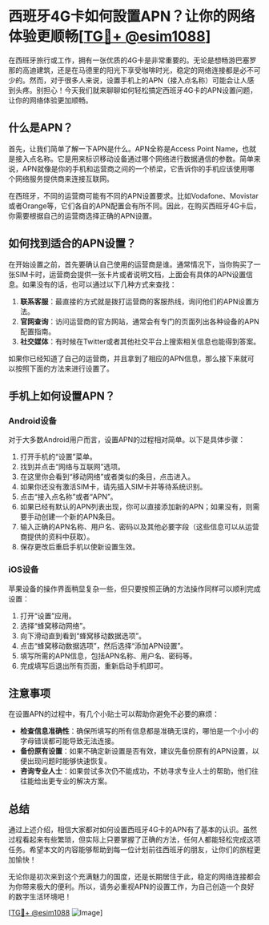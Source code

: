 # 西班牙4G卡如何設置APN？让你的网络体验更顺畅[[TG💪+ @esim1088](https://t.me/s/esim1088)]

在西班牙旅行或工作，拥有一张优质的4G卡是非常重要的。无论是想畅游巴塞罗那的高迪建筑，还是在马德里的阳光下享受咖啡时光，稳定的网络连接都是必不可少的。然而，对于很多人来说，设置手机上的APN（接入点名称）可能会让人感到头疼。别担心！今天我们就来聊聊如何轻松搞定西班牙4G卡的APN设置问题，让你的网络体验更加顺畅。

## 什么是APN？

首先，让我们简单了解一下APN是什么。APN全称是Access Point Name，也就是接入点名称。它是用来标识移动设备通过哪个网络进行数据通信的参数。简单来说，APN就像是你的手机和运营商之间的一个桥梁，它告诉你的手机应该使用哪个网络服务提供商来连接互联网。

在西班牙，不同的运营商可能有不同的APN设置要求。比如Vodafone、Movistar或者Orange等，它们各自的APN配置会有所不同。因此，在购买西班牙4G卡后，你需要根据自己的运营商选择正确的APN设置。

## 如何找到适合的APN设置？

在开始设置之前，首先要确认自己使用的运营商是谁。通常情况下，当你购买了一张SIM卡时，运营商会提供一张卡片或者说明文档，上面会有具体的APN设置信息。如果没有的话，也可以通过以下几种方式来查找：

1. **联系客服**：最直接的方式就是拨打运营商的客服热线，询问他们的APN设置方法。
2. **官网查询**：访问运营商的官方网站，通常会有专门的页面列出各种设备的APN配置指南。
3. **社交媒体**：有时候在Twitter或者其他社交平台上搜索相关信息也能得到答案。

如果你已经知道了自己的运营商，并且拿到了相应的APN信息，那么接下来就可以按照下面的方法来进行设置了。

## 手机上如何设置APN？

### Android设备

对于大多数Android用户而言，设置APN的过程相对简单。以下是具体步骤：

1. 打开手机的“设置”菜单。
2. 找到并点击“网络与互联网”选项。
3. 在这里你会看到“移动网络”或者类似的条目，点击进入。
4. 如果你还没有激活SIM卡，请先插入SIM卡并等待系统识别。
5. 点击“接入点名称”或者“APN”。
6. 如果已经有默认的APN列表出现，你可以直接添加新的APN；如果没有，则需要手动创建一个新的APN条目。
7. 输入正确的APN名称、用户名、密码以及其他必要字段（这些信息可以从运营商提供的资料中获取）。
8. 保存更改后重启手机以使新设置生效。

### iOS设备

苹果设备的操作界面稍显复杂一些，但只要按照正确的方法操作同样可以顺利完成设置：

1. 打开“设置”应用。
2. 选择“蜂窝移动网络”。
3. 向下滑动直到看到“蜂窝移动数据选项”。
4. 点击“蜂窝移动数据选项”，然后选择“添加APN设置”。
5. 填写所需的APN信息，包括APN名称、用户名、密码等。
6. 完成填写后退出所有页面，重新启动手机即可。

## 注意事项

在设置APN的过程中，有几个小贴士可以帮助你避免不必要的麻烦：

- **检查信息准确性**：确保所填写的所有信息都是准确无误的，哪怕是一个小小的字母错误都可能导致无法连接。
- **备份原有设置**：如果不确定新设置是否有效，建议先备份原有的APN设置，以便出现问题时能够快速恢复。
- **咨询专业人士**：如果尝试多次仍不能成功，不妨寻求专业人士的帮助，他们往往能给出更专业的解决方案。

## 总结

通过上述介绍，相信大家都对如何设置西班牙4G卡的APN有了基本的认识。虽然过程看起来有些繁琐，但实际上只要掌握了正确的方法，任何人都能轻松完成这项任务。希望本文的内容能够帮助到每一位计划前往西班牙的朋友，让你们的旅程更加愉快！

无论你是初次来到这个充满魅力的国度，还是长期居住于此，稳定的网络连接都会为你带来极大的便利。所以，请务必重视APN的设置工作，为自己创造一个良好的数字生活环境吧！

[[TG💪+ @esim1088](https://t.me/s/esim1088) ![Image](https://i.postimg.cc/4NQfJmqS/Snipaste-2025-05-13-00-14-12.png)]